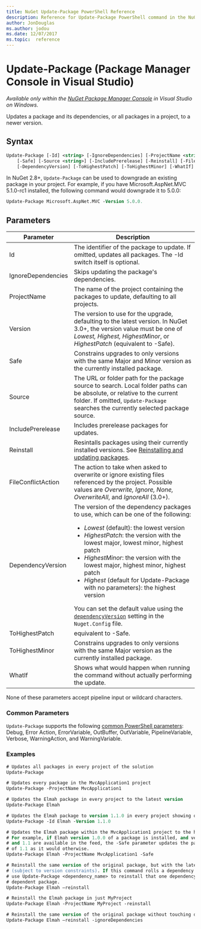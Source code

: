 ```yaml
---
title: NuGet Update-Package PowerShell Reference
description: Reference for Update-Package PowerShell command in the NuGet Package Manager Console in Visual Studio.
author: JonDouglas
ms.author: jodou
ms.date: 12/07/2017
ms.topic:  reference
---
```


# Update-Package (Package Manager Console in Visual Studio)

*Available only within the [NuGet Package Manager Console](../../consume-packages/install-use-packages-powershell.md) in Visual Studio on Windows.*

Updates a package and its dependencies, or all packages in a project, to a newer version.

## Syntax

```ps
Update-Package [-Id] <string> [-IgnoreDependencies] [-ProjectName <string>] [-Version <string>]
    [-Safe] [-Source <string>] [-IncludePrerelease] [-Reinstall] [-FileConflictAction]
    [-DependencyVersion] [-ToHighestPatch] [-ToHighestMinor] [-WhatIf] [<CommonParameters>]
```

In NuGet 2.8+, `Update-Package` can be used to downgrade an existing package in your project. For example, if you have Microsoft.AspNet.MVC 5.1.0-rc1 installed, the following command would downgrade it to 5.0.0:

```ps
Update-Package Microsoft.AspNet.MVC -Version 5.0.0.
```

## Parameters

|  Parameter | Description |
| --- | --- |
| Id | The identifier of the package to update. If omitted, updates all packages. The -Id switch itself is optional. |
| IgnoreDependencies | Skips updating the package's dependencies. |
| ProjectName | The name of the project containing the packages to update, defaulting to all projects. |
| Version | The version to use for the upgrade, defaulting to the latest version. In NuGet 3.0+, the version value must be one of *Lowest, Highest, HighestMinor*, or *HighestPatch* (equivalent to -Safe). |
| Safe | Constrains upgrades to only versions with the same Major and Minor version as the currently installed package. |
| Source | The URL or folder path for the package source to search. Local folder paths can be absolute, or relative to the current folder. If omitted, `Update-Package` searches the currently selected package source. |
| IncludePrerelease | Includes prerelease packages for updates. |
| Reinstall | Resintalls packages using their currently installed versions. See [Reinstalling and updating packages](../../consume-packages/reinstalling-and-updating-packages.md). |
| FileConflictAction | The action to take when asked to overwrite or ignore existing files referenced by the project. Possible values are *Overwrite, Ignore, None, OverwriteAll*, and *IgnoreAll* (3.0+). |
| DependencyVersion | The version of the dependency packages to use, which can be one of the following:<br/><ul><li>*Lowest* (default): the lowest version</li><li>*HighestPatch*: the version with the lowest major, lowest minor, highest patch</li><li>*HighestMinor*: the version with the lowest major, highest minor, highest patch</li><li>*Highest* (default for Update-Package with no parameters): the highest version</li></ul>You can set the default value using the [`dependencyVersion`](../nuget-config-file.md#config-section) setting in the `Nuget.Config` file. |
| ToHighestPatch | equivalent to -Safe. |
| ToHighestMinor | Constrains upgrades to only versions with the same Major version as the currently installed package. |
| WhatIf | Shows what would happen when running the command without actually performing the update. |

None of these parameters accept pipeline input or wildcard characters.

### Common Parameters

`Update-Package` supports the following [common PowerShell parameters](/powershell/module/microsoft.powershell.core/about/about_commonparameters): Debug, Error Action, ErrorVariable, OutBuffer, OutVariable, PipelineVariable, Verbose, WarningAction, and WarningVariable.

### Examples

```ps
# Updates all packages in every project of the solution
Update-Package

# Updates every package in the MvcApplication1 project
Update-Package -ProjectName MvcApplication1

# Updates the Elmah package in every project to the latest version
Update-Package Elmah

# Updates the Elmah package to version 1.1.0 in every project showing optional -Id usage
Update-Package -Id Elmah -Version 1.1.0

# Updates the Elmah package within the MvcApplication1 project to the highest "safe" version.
# For example, if Elmah version 1.0.0 of a package is installed, and versions 1.0.1, 1.0.2,
# and 1.1 are available in the feed, the -Safe parameter updates the package to 1.0.2 instead
# of 1.1 as it would otherwise.
Update-Package Elmah -ProjectName MvcApplication1 -Safe

# Reinstall the same version of the original package, but with the latest version of dependencies
# (subject to version constraints). If this command rolls a dependency back to an earlier version,
# use Update-Package <dependency_name> to reinstall that one dependency without affecting the
# dependent package.
Update-Package Elmah –reinstall 

# Reinstall the Elmah package in just MyProject
Update-Package Elmah -ProjectName MyProject -reinstall

# Reinstall the same version of the original package without touching dependencies.
Update-Package Elmah –reinstall -ignoreDependencies
```
